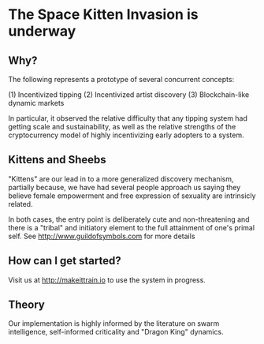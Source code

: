 
# The Space Kitten Invasion is underway

## Why?

The following represents a prototype of several concurrent concepts:

 (1) Incentivized tipping
 (2) Incentivized artist discovery
 (3) Blockchain-like dynamic markets

In particular, it observed the relative difficulty that any tipping system had getting scale and sustainability, as well as the relative strengths of the cryptocurrency model of highly incentivizing early adopters to a system.

## Kittens and Sheebs

"Kittens" are our lead in to a more generalized discovery mechanism, partially because, we have had several people approach us saying they believe female empowerment and free expression of sexuality are intrinsicly related.

In both cases, the entry point is deliberately cute and non-threatening and there is a "tribal" and initiatory element to the full attainment of one's primal self.  See http://www.guildofsymbols.com for more details

## How can I get started?

Visit us at http://makeittrain.io to use  the system in progress.

## Theory

Our implementation is highly informed by the literature on swarm intelligence, self-informed criticality and "Dragon King" dynamics.
